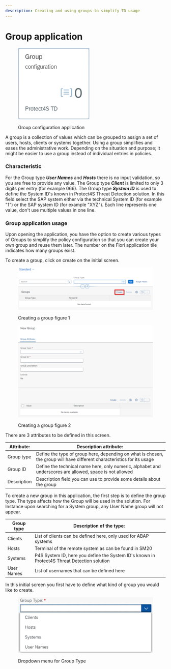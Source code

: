 ```yaml
---
description: Creating and using groups to simplify TD usage
---
```


# Group application



<figure><img src="../.gitbook/assets/image (2) (1).png" alt=""><figcaption><p>Group configuration application</p></figcaption></figure>

A group is a collection of values which can be grouped to assign a set of users, hosts, clients or systems together. Using a group simplifies and eases the administrative work. Depending on the situation and purpose; it might be easier to use a group instead of individual entries in policies.

### Characteristic

For the Group type _**User Names**_ and _**Hosts**_ there is no input validation, so you are free to provide any value. The Group type _**Client**_ is limited to only 3 digits per entry (for example 066). The Group type _**System ID**_ is used to define the System ID's known in Protect4S Threat Detection solution. In this field select the SAP system either via the technical System ID (for example "1") or the SAP system ID (for example "XYZ"). Each line represents one value, don't use multiple values in one line.

### Group application usage

Upon opening the application, you have the option to create various types of Groups to simplify the  policy configuration so that you can create your own group and reuse them later. The number on the Fiori application tile indicates how many groups exist.

To create a group, click on create on the initial screen.

<figure><img src="../.gitbook/assets/image (1) (1).png" alt=""><figcaption><p>Creating a group figure 1</p></figcaption></figure>

<figure><img src="../.gitbook/assets/image (38).png" alt=""><figcaption><p>Creating a group figure 2</p></figcaption></figure>

There are 3 attributes to be defined in this screen.



| Attribute:  | Description attribute:                                                                                                  |
| ----------- | ----------------------------------------------------------------------------------------------------------------------- |
| Group type  | Define the type of group here, depending on what is chosen, the group will have different characteristics for its usage |
| Group ID    | Define the technical name here, only numeric, alphabet and underscores are allowed, space is not allowed                |
| Description | Description field you can use to provide some details about the group                                                   |

To create a new group in this application, the first step is to define the group type. The type affects how the Group will be used in the solution. For Instance upon searching for a System group, any User Name group will not appear.



| Group type | Description of the type:                                                                    |
| ---------- | ------------------------------------------------------------------------------------------- |
| Clients    | List of clients can be defined here, only used for ABAP systems                             |
| Hosts      | Terminal of the remote system as can be found in SM20                                       |
| Systems    | P4S System ID, here you define the System ID's known in Protect4S Threat Detection solution |
| User Names | List of usernames that can be defined here                                                  |

In this initial screen you first have to define what kind of group you would like to create.



<figure><img src="../.gitbook/assets/image (28) (2).png" alt=""><figcaption><p>Dropdown menu for Group Type</p></figcaption></figure>

